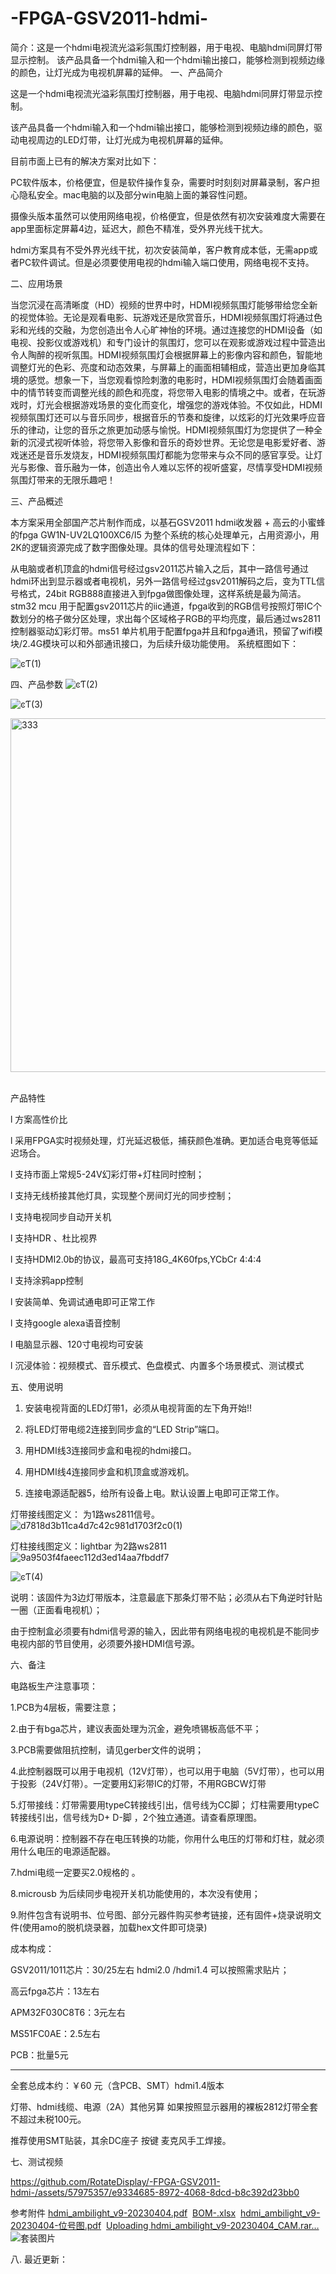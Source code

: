 # -FPGA-GSV2011-hdmi-
简介：这是一个hdmi电视流光溢彩氛围灯控制器，用于电视、电脑hdmi同屏灯带显示控制。 该产品具备一个hdmi输入和一个hdmi输出接口，能够检测到视频边缘的颜色，让灯光成为电视机屏幕的延伸。 
一、产品简介

这是一个hdmi电视流光溢彩氛围灯控制器，用于电视、电脑hdmi同屏灯带显示控制。

该产品具备一个hdmi输入和一个hdmi输出接口，能够检测到视频边缘的颜色，驱动电视周边的LED灯带，让灯光成为电视机屏幕的延伸。

目前市面上已有的解决方案对比如下：

PC软件版本，价格便宜，但是软件操作复杂，需要时时刻刻对屏幕录制，客户担心隐私安全。mac电脑的以及部分win电脑上面的兼容性问题。

摄像头版本虽然可以使用网络电视，价格便宜，但是依然有初次安装难度大需要在app里面标定屏幕4边，延迟大，颜色不精准，受外界光线干扰大。

hdmi方案具有不受外界光线干扰，初次安装简单，客户教育成本低，无需app或者PC软件调试。但是必须要使用电视的hdmi输入端口使用，网络电视不支持。

 
二、应用场景

当您沉浸在高清晰度（HD）视频的世界中时，HDMI视频氛围灯能够带给您全新的视觉体验。无论是观看电影、玩游戏还是欣赏音乐，HDMI视频氛围灯将通过色彩和光线的交融，为您创造出令人心旷神怡的环境。通过连接您的HDMI设备（如电视、投影仪或游戏机）和专门设计的氛围灯，您可以在观影或游戏过程中营造出令人陶醉的视听氛围。HDMI视频氛围灯会根据屏幕上的影像内容和颜色，智能地调整灯光的色彩、亮度和动态效果，与屏幕上的画面相辅相成，营造出更加身临其境的感觉。想象一下，当您观看惊险刺激的电影时，HDMI视频氛围灯会随着画面中的情节转变而调整光线的颜色和亮度，将您带入电影的情境之中。或者，在玩游戏时，灯光会根据游戏场景的变化而变化，增强您的游戏体验。不仅如此，HDMI视频氛围灯还可以与音乐同步，根据音乐的节奏和旋律，以炫彩的灯光效果呼应音乐的律动，让您的音乐之旅更加动感与愉悦。HDMI视频氛围灯为您提供了一种全新的沉浸式视听体验，将您带入影像和音乐的奇妙世界。无论您是电影爱好者、游戏迷还是音乐发烧友，HDMI视频氛围灯都能为您带来与众不同的感官享受。让灯光与影像、音乐融为一体，创造出令人难以忘怀的视听盛宴，尽情享受HDMI视频氛围灯带来的无限乐趣吧！

 
三、产品概述

本方案采用全部国产芯片制作而成，以基石GSV2011 hdmi收发器 + 高云的小蜜蜂的fpga GW1N-UV2LQ100XC6/I5 为整个系统的核心处理单元，占用资源小，用2K的逻辑资源完成了数字图像处理。具体的信号处理流程如下：

从电脑或者机顶盒的hdmi信号经过gsv2011芯片输入之后，其中一路信号通过hdmi环出到显示器或者电视机，另外一路信号经过gsv2011解码之后，变为TTL信号格式，24bit RGB888直接进入到fpga做图像处理，这样系统是最为简洁。stm32 mcu 用于配置gsv2011芯片的iic通道，fpga收到的RGB信号按照灯带IC个数划分的格子做分区处理，求出每个区域格子RGB的平均亮度，最后通过ws2811控制器驱动幻彩灯带。ms51 单片机用于配置fpga并且和fpga通讯，预留了wifi模块/2.4G模块可以和外部通讯接口，为后续升级功能使用。
系统框图如下：

 ![ͼƬ(1)](https://github.com/RotateDisplay/-FPGA-GSV2011-hdmi-/assets/57975357/083f9ed2-80df-47a1-8eb1-76d6a2f5df30)

四、产品参数
![ͼƬ(2)](https://github.com/RotateDisplay/-FPGA-GSV2011-hdmi-/assets/57975357/bc7f85a2-5691-4d31-a4eb-dbfba2beeeab)

![ͼƬ(3)](https://github.com/RotateDisplay/-FPGA-GSV2011-hdmi-/assets/57975357/1b697bea-a70b-439f-94c6-8eb6eafb2ad5)  

<img width="566" alt="333" src="https://github.com/RotateDisplay/-FPGA-GSV2011-hdmi-/assets/57975357/a4c2c450-db85-404d-9ca9-4e2ff279267a"> 

产品特性

l 方案高性价比

l 采用FPGA实时视频处理，灯光延迟极低，捕获颜色准确。更加适合电竞等低延迟场合。

l 支持市面上常规5-24V幻彩灯带+灯柱同时控制；

l 支持无线桥接其他灯具，实现整个房间灯光的同步控制；

l 支持电视同步自动开关机

l 支持HDR 、杜比视界

l 支持HDMI2.0b的协议，最高可支持18G_4K60fps,YCbCr 4:4:4

l 支持涂鸦app控制

l 安装简单、免调试通电即可正常工作

l 支持google alexa语音控制

l 电脑显示器、120寸电视均可安装

l 沉浸体验：视频模式、音乐模式、色盘模式、内置多个场景模式、测试模式

 

 

 
五、使用说明

1.    安装电视背面的LED灯带1，必须从电视背面的左下角开始!!

2.    将LED灯带电缆2连接到同步盒的“LED Strip”端口。

3.    用HDMI线3连接同步盒和电视的hdmi接口。

4.    用HDMI线4连接同步盒和机顶盒或游戏机。

5.    连接电源适配器5，给所有设备上电。默认设置上电即可正常工作。

 

灯带接线图定义： 为1路ws2811信号。
![d7818d3b11ca4d7c42c981d1703f2c0(1)](https://github.com/RotateDisplay/-FPGA-GSV2011-hdmi-/assets/57975357/37d25d09-13d4-4481-91b9-15163d56b9b8)

灯柱接线图定义：lightbar 为2路ws2811
![9a9503f4faeec112d3ed14aa7fbddf7](https://github.com/RotateDisplay/-FPGA-GSV2011-hdmi-/assets/57975357/34c15c4b-51cc-45ba-bc79-3df4baa4719e) 

 ![ͼƬ(4)](https://github.com/RotateDisplay/-FPGA-GSV2011-hdmi-/assets/57975357/65d856a3-057f-44dc-8a91-22340a1f9351) 


说明：该固件为3边灯带版本，注意最底下那条灯带不贴；必须从右下角逆时针贴一圈（正面看电视机）；

由于控制盒必须要有hdmi信号源的输入，因此带有网络电视的电视机是不能同步电视内部的节目使用，必须要外接HDMI信号源。

六、备注

电路板生产注意事项：

1.PCB为4层板，需要注意；

2.由于有bga芯片，建议表面处理为沉金，避免喷锡板高低不平；

3.PCB需要做阻抗控制，请见gerber文件的说明；

4.此控制器既可以用于电视机（12V灯带），也可以用于电脑（5V灯带），也可以用于投影（24V灯带）。一定要用幻彩带IC的灯带，不用RGBCW灯带

5.灯带接线：灯带需要用typeC转接线引出，信号线为CC脚； 灯柱需要用typeC转接线引出，信号线为D+ D-脚 ，2个独立通道。请查看原理图。

6.电源说明：控制器不存在电压转换的功能，你用什么电压的灯带和灯柱，就必须用什么电压的电源适配器。

7.hdmi电缆一定要买2.0规格的 。

8.microusb 为后续同步电视开关机功能使用的，本次没有使用；

9.附件包含有说明书、位号图、部分元器件购买参考链接，还有固件+烧录说明文件(使用amo的脱机烧录器，加载hex文件即可烧录)

 

成本构成：

GSV2011/1011芯片：30/25左右 hdmi2.0 /hdmi1.4 可以按照需求贴片；

高云fpga芯片：13左右

APM32F030C8T6：3元左右

MS51FC0AE：2.5左右

PCB：批量5元

-------------------------------------------

全套总成本约：￥60 元（含PCB、SMT）hdmi1.4版本

灯带、hdmi线缆、电源（2A）其他另算 如果按照显示器用的裸板2812灯带全套不超过未税100元。

 

推荐使用SMT贴装，其余DC座子 按键 麦克风手工焊接。

七、测试视频


https://github.com/RotateDisplay/-FPGA-GSV2011-hdmi-/assets/57975357/e9334685-8972-4068-8dcd-b8c392d23bb0



参考附件
[hdmi_ambilight_v9-20230404.pdf](https://github.com/RotateDisplay/-FPGA-GSV2011-hdmi-/files/13187514/hdmi_ambilight_v9-20230404.pdf) 
[BOM-.xlsx](https://github.com/RotateDisplay/-FPGA-GSV2011-hdmi-/files/13187516/BOM-.xlsx) 
[hdmi_ambilight_v9-20230404-位号图.pdf](https://github.com/RotateDisplay/-FPGA-GSV2011-hdmi-/files/13187519/hdmi_ambilight_v9-20230404-.pdf) 
[Uploading hdmi_ambilight_v9-20230404_CAM.rar…]() 
![套装图片](https://github.com/RotateDisplay/-FPGA-GSV2011-hdmi-/assets/57975357/2263540b-9c2b-4af0-900d-c591df0b6e74)

 
八. 最近更新：
